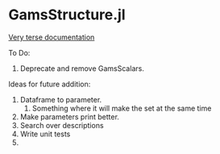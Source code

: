 # GamsStructure.jl
 

[Very terse documentation](https://mitchphillipson.github.io/GamsStructure.jl/dev/)


To Do:

1. Deprecate and remove GamsScalars. 

Ideas for future addition:

1. Dataframe to parameter. 
    1. Something where it will make the set at the same time
4. Make parameters print better.
5. Search over descriptions
6. Write unit tests
7. 
